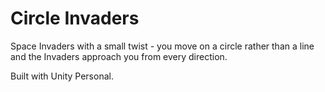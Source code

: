 # Circle Invaders
Space Invaders with a small twist - you move on a circle rather than a line and the Invaders approach you from every direction.

Built with Unity Personal.
